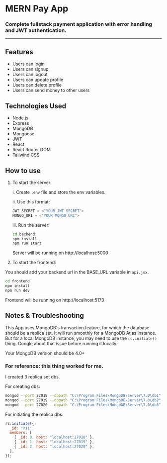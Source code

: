 # MERN Pay App

### Complete fullstack payment application with error handling and JWT authentication.

---

## Features

- Users can login
- Users can signup
- Users can logout
- Users can update profile
- Users can delete profile
- Users can send money to other users

## Technologies Used

- Node.js
- Express
- MongoDB
- Mongoose
- JWT
- React
- React Router DOM
- Tailwind CSS

## How to use

1. To start the server:

   i. Create `.env` file and store the env variables.

   ii. Use this format:

   ```javascript
   JWT_SECRET = <"YOUR JWT SECRET">
   MONGO_URI = <"YOUR MONGO URI">
   ```

   iii. Run the server:

   ```bash
   cd backend
   npm install
   npm run start
   ```

   Server will be running on http://localhost:5000

2. To start the frontend:

You should add your backend url in the BASE_URL variable in `api.jsx`.

   ```bash
   cd frontend
   npm install
   npm run dev
   ```

   Frontend will be running on http://localhost:5173

## Notes & Troubleshooting

This App uses MongoDB's transaction feature, for which the database should be a replica set. It will run smoothly for a MongoDB Atlas instance. But for a local MongoDB instance, you may need to use the `rs.initiate()` thing. Google about that issue before running it locally.

Your MongoDB version should be 4.0+

### For reference: this thing worked for me.

I created 3 replica set dbs.

For creating dbs:

```bash
mongod --port 27018 --dbpath "C:\Program Files\MongoDB\Server\7.0\db1" --replSet rs1
mongod --port 27019 --dbpath "C:\Program Files\MongoDB\Server\7.0\db2" --replSet rs1
mongod --port 27020 --dbpath "C:\Program Files\MongoDB\Server\7.0\db3" --replSet rs1
```

For initiating the replica dbs:

```js
rs.initiate({
  _id: "rs1",
  members: [
    { _id: 0, host: "localhost:27018" },
    { _id: 1, host: "localhost:27019" },
    { _id: 2, host: "localhost:27020" },
  ],
});
```
